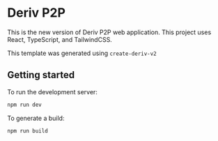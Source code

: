 # Deriv P2P

This is the new version of Deriv P2P web application. This project uses React, TypeScript, and TailwindCSS.

This template was generated using `create-deriv-v2`

## Getting started

To run the development server:

```bash
npm run dev
```

To generate a build:

```bash
npm run build
```
